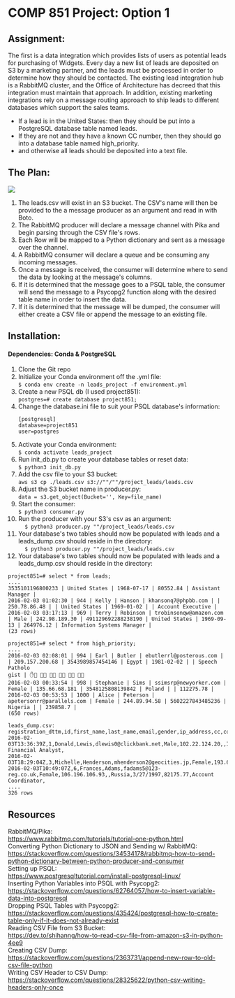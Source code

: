 # COMP 851 Project: Option 1
## Assignment:
The first is a data integration which provides lists of users as potential leads for purchasing of Widgets. Every day a new list of leads are deposited on S3 by a marketing partner, and the leads must be processed in order to determine how they should be contacted. The existing lead integration hub is a RabbitMQ cluster, and the Office of Architecture has decreed that this integration must maintain that approach. In addition, existing marketing integrations rely on a message routing approach to ship leads to different databases which support the sales teams. 
* If a lead is in the United States: then they should be put into a PostgreSQL database table named leads. 
* If they are not and they have a known CC number, then they should go into a database table named high_priority.
* and otherwise all leads should be deposited into a text file. 

## The Plan:
![](https://i.imgur.com/gsql6QH.png)
1. The leads.csv will exist in an S3 bucket. The CSV's name will then be provided to the a message producer as an argument and read in with Boto.
2. The RabbitMQ producer will declare a message channel with Pika and begin parsing through the CSV file's rows.
3. Each Row will be mapped to a Python dictionary and sent as a message over the channel.
4. A RabbitMQ consumer will declare a queue and be consuming any incoming messages.
5. Once a message is received, the consumer will determine where to send the data by looking at the message's columns.
6. If it is determined that the message goes to a PSQL table, the consumer will send the message to a 
Psycopg2 function along with the desired table name in order to insert the data.
7. If it is determined that the message will be dumped, the consumer will either create a CSV file or append the message to an existing file.

## Installation:
#### Dependencies: Conda & PostgreSQL
1. Clone the Git repo
2. Initialize your Conda environment off the .yml file:\
```$ conda env create -n leads_project -f environment.yml```
3. Create a new PSQL db (I used project851):\
```postgres=# create database project851;```
4. Change the database.ini file to suit your PSQL database's information:
	``` 
	[postgresql]
	database=project851
	user=postgres
	```
5. Activate your Conda environment:\
  ``` $ conda activate leads_project ```
6. Run init_db.py to create your database tables or reset data:\
  ```$ python3 init_db.py```
7. Add the csv file to your S3 bucket:\
  ```aws s3 cp ./leads.csv s3://""/""/project_leads/leads.csv ```
8. Adjust the S3 bucket name in producer.py:\
  ```data = s3.get_object(Bucket='', Key=file_name)```
9. Start the consumer:\
  ``` $ python3 consumer.py ```
10. Run the producer with your S3's csv as an argument:\
  ```  $ python3 producer.py ""/project_leads/leads.csv```
11. Your database's two tables should now be populated with leads and a leads_dump.csv should reside in the directory:\
  ```  $ python3 producer.py ""/project_leads/leads.csv```
11. Your database's two tables should now be populated with leads and a leads_dump.csv should reside in the directory:
  ```
project851=# select * from leads;
....
3535101196800233 | United States | 1968-07-17 | 80552.84 | Assistant Manager |  
2016-02-03 01:02:30 | 944 | Kelly | Hanson | khansonq7@phpbb.com | | 250.78.86.48 | | United States | 1969-01-02 | | Account Executive |  
2016-02-03 03:17:13 | 969 | Terry | Robinson | trobinsonqw@amazon.com | Male | 242.98.189.30 | 491129692288238190 | United States | 1969-09-13 | 264976.12 | Information Systems Manager |  
(23 rows) 
```
```
project851=# select * from high_priority;
....
2016-02-03 02:08:01 | 994 | Earl | Butler | ebutlerrl@posterous.com | | 209.157.200.68 | 3543989857454146 | Egypt | 1981-02-02 | | Speech Patholo  
gist | ✋       
2016-02-03 00:33:54 | 998 | Stephanie | Sims | ssimsrp@newyorker.com | Female | 135.66.68.181 | 3548125808139842 | Poland | | 112275.78 |  
2016-02-03 00:53:53 | 1000 | Alice | Peterson | apetersonrr@parallels.com | Female | 244.89.94.58 | 5602227843485236 | Nigeria | | 239858.7 |  
(650 rows)
```
```
leads_dump.csv:
registration_dttm,id,first_name,last_name,email,gender,ip_address,cc,country,birthdate,salary,title,comments
2016-02-03T13:36:39Z,1,Donald,Lewis,dlewis0@clickbank.net,Male,102.22.124.20,,Indonesia,7/9/1972,140249.37,Senior Financial Analyst,
2016-02-03T18:29:04Z,3,Michelle,Henderson,mhenderson2@geocities.jp,Female,193.68.146.150,,France,1/15/1964,236219.26,Teacher,
2016-02-03T10:49:07Z,6,Frances,Adams,fadams5@123-reg.co.uk,Female,106.196.106.93,,Russia,3/27/1997,82175.77,Account Coordinator,
....
326 rows
```
## Resources
RabbitMQ/Pika:\
https://www.rabbitmq.com/tutorials/tutorial-one-python.html \
Converting Python Dictionary to JSON and Sending w/ RabbitMQ: \
https://stackoverflow.com/questions/34534178/rabbitmq-how-to-send-python-dictionary-between-python-producer-and-consumer \
Setting up PSQL:\
https://www.postgresqltutorial.com/install-postgresql-linux/ \
Inserting Python Variables into PSQL with Psycopg2:\
https://stackoverflow.com/questions/62764057/how-to-insert-variable-data-into-postgresql \
Dropping PSQL Tables with Psycopg2: \
https://stackoverflow.com/questions/435424/postgresql-how-to-create-table-only-if-it-does-not-already-exist \
Reading CSV File from S3 Bucket:\
https://dev.to/shihanng/how-to-read-csv-file-from-amazon-s3-in-python-4ee9 \
Creating CSV Dump:\
https://stackoverflow.com/questions/2363731/append-new-row-to-old-csv-file-python \
Writing CSV Header to CSV Dump:\
https://stackoverflow.com/questions/28325622/python-csv-writing-headers-only-once
